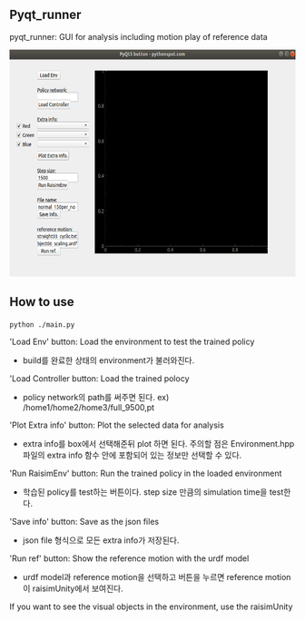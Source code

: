 ## Pyqt_runner

pyqt_runner: GUI for analysis including motion play of reference data

<p align="center">
<img src="images/GUI.png" width="600" height="400"/>
</p>

## How to use

``` python ./main.py ```

'Load Env' button: Load the environment to test the trained policy  
- build를 완료한 상태의 environment가 불러와진다.  

'Load Controller button: Load the trained polocy  
- policy network의 path를 써주면 된다. ex) /home1/home2/home3/full_9500,pt  
 
'Plot Extra info' button: Plot the selected data for analysis  
- extra info를 box에서 선택해준뒤 plot 하면 된다. 주의할 점은 Environment.hpp 파일의 extra info 함수 안에 포함되어 있는 정보만 선택할 수 있다.  

'Run RaisimEnv' button: Run the trained policy in the loaded environment  
- 학습된 policy를 test하는 버튼이다. step size 만큼의 simulation time을 test한다.  

'Save info' button: Save as the json files  
- json file 형식으로 모든 extra info가 저장된다.  

'Run ref' button: Show the reference motion with the urdf model  
- urdf model과 reference motion을 선택하고 버튼을 누르면 reference motion이 raisimUnity에서 보여진다.  

If you want to see the visual objects in the environment, use the raisimUnity 


